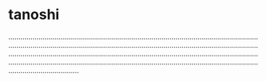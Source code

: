 # tanoshi
...................................................................................................................................................................................................................................................................................................................................................................................................................................................................................................................................................